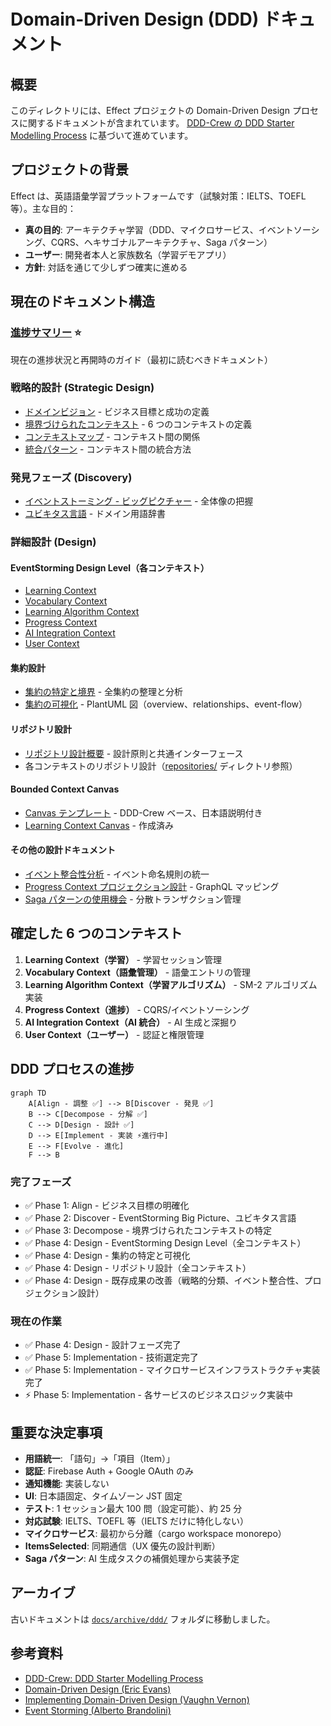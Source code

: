 # Domain-Driven Design (DDD) ドキュメント

## 概要

このディレクトリには、Effect プロジェクトの Domain-Driven Design プロセスに関するドキュメントが含まれています。
[DDD-Crew の DDD Starter Modelling Process](https://ddd-crew.github.io/ddd-starter-modelling-process/) に基づいて進めています。

## プロジェクトの背景

Effect は、英語語彙学習プラットフォームです（試験対策：IELTS、TOEFL 等）。主な目的：

- **真の目的**: アーキテクチャ学習（DDD、マイクロサービス、イベントソーシング、CQRS、ヘキサゴナルアーキテクチャ、Saga パターン）
- **ユーザー**: 開発者本人と家族数名（学習デモアプリ）
- **方針**: 対話を通じて少しずつ確実に進める

## 現在のドキュメント構造

### [進捗サマリー](./progress-summary.md) ⭐

現在の進捗状況と再開時のガイド（最初に読むべきドキュメント）

### 戦略的設計 (Strategic Design)

- [ドメインビジョン](./strategic/domain-vision.md) - ビジネス目標と成功の定義
- [境界づけられたコンテキスト](./strategic/bounded-contexts.md) - 6 つのコンテキストの定義
- [コンテキストマップ](./strategic/context-map.md) - コンテキスト間の関係
- [統合パターン](./strategic/integration-patterns.md) - コンテキスト間の統合方法

### 発見フェーズ (Discovery)

- [イベントストーミング - ビッグピクチャー](./discovery/event-storming/big-picture.md) - 全体像の把握
- [ユビキタス言語](./discovery/ubiquitous-language.md) - ドメイン用語辞書

### 詳細設計 (Design)

#### EventStorming Design Level（各コンテキスト）

- [Learning Context](./design/event-storming-design-level/learning-context.md)
- [Vocabulary Context](./design/event-storming-design-level/vocabulary-context.md)
- [Learning Algorithm Context](./design/event-storming-design-level/learning-algorithm-context.md)
- [Progress Context](./design/event-storming-design-level/progress-context.md)
- [AI Integration Context](./design/event-storming-design-level/ai-integration-context.md)
- [User Context](./design/event-storming-design-level/user-context.md)

#### 集約設計

- [集約の特定と境界](./design/aggregate-identification.md) - 全集約の整理と分析
- [集約の可視化](./design/aggregates/) - PlantUML 図（overview、relationships、event-flow）

#### リポジトリ設計

- [リポジトリ設計概要](./design/repositories/repository-design-overview.md) - 設計原則と共通インターフェース
- 各コンテキストのリポジトリ設計（[repositories/](./design/repositories/) ディレクトリ参照）

#### Bounded Context Canvas

- [Canvas テンプレート](./design/bounded-context-canvas/template.md) - DDD-Crew ベース、日本語説明付き
- [Learning Context Canvas](./design/bounded-context-canvas/learning-context.md) - 作成済み

#### その他の設計ドキュメント

- [イベント整合性分析](./design/event-consistency-analysis.md) - イベント命名規則の統一
- [Progress Context プロジェクション設計](./design/projections/progress-context-projection-mapping.md) - GraphQL マッピング
- [Saga パターンの使用機会](./design/saga-pattern-opportunities.md) - 分散トランザクション管理

## 確定した 6 つのコンテキスト

1. **Learning Context（学習）** - 学習セッション管理
2. **Vocabulary Context（語彙管理）** - 語彙エントリの管理
3. **Learning Algorithm Context（学習アルゴリズム）** - SM-2 アルゴリズム実装
4. **Progress Context（進捗）** - CQRS/イベントソーシング
5. **AI Integration Context（AI 統合）** - AI 生成と深掘り
6. **User Context（ユーザー）** - 認証と権限管理

## DDD プロセスの進捗

```mermaid
graph TD
    A[Align - 調整 ✅] --> B[Discover - 発見 ✅]
    B --> C[Decompose - 分解 ✅]
    C --> D[Design - 設計 ✅]
    D --> E[Implement - 実装 ⚡進行中]
    E --> F[Evolve - 進化]
    F --> B
```

### 完了フェーズ

- ✅ Phase 1: Align - ビジネス目標の明確化
- ✅ Phase 2: Discover - EventStorming Big Picture、ユビキタス言語
- ✅ Phase 3: Decompose - 境界づけられたコンテキストの特定
- ✅ Phase 4: Design - EventStorming Design Level（全コンテキスト）
- ✅ Phase 4: Design - 集約の特定と可視化
- ✅ Phase 4: Design - リポジトリ設計（全コンテキスト）
- ✅ Phase 4: Design - 既存成果の改善（戦略的分類、イベント整合性、プロジェクション設計）

### 現在の作業

- ✅ Phase 4: Design - 設計フェーズ完了
- ✅ Phase 5: Implementation - 技術選定完了
- ✅ Phase 5: Implementation - マイクロサービスインフラストラクチャ実装完了
- ⚡ Phase 5: Implementation - 各サービスのビジネスロジック実装中

## 重要な決定事項

- **用語統一**: 「語句」→「項目（Item）」
- **認証**: Firebase Auth + Google OAuth のみ
- **通知機能**: 実装しない
- **UI**: 日本語固定、タイムゾーン JST 固定
- **テスト**: 1 セッション最大 100 問（設定可能）、約 25 分
- **対応試験**: IELTS、TOEFL 等（IELTS だけに特化しない）
- **マイクロサービス**: 最初から分離（cargo workspace monorepo）
- **ItemsSelected**: 同期通信（UX 優先の設計判断）
- **Saga パターン**: AI 生成タスクの補償処理から実装予定

## アーカイブ

古いドキュメントは [`docs/archive/ddd/`](./../archive/ddd/) フォルダに移動しました。

## 参考資料

- [DDD-Crew: DDD Starter Modelling Process](https://ddd-crew.github.io/ddd-starter-modelling-process/)
- [Domain-Driven Design (Eric Evans)](https://www.dddcommunity.org/book/evans_2003/)
- [Implementing Domain-Driven Design (Vaughn Vernon)](https://www.amazon.com/dp/0321834577)
- [Event Storming (Alberto Brandolini)](https://www.eventstorming.com/)
